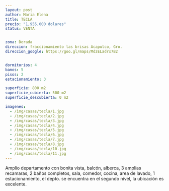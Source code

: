 ```yaml
---
layout: post
author: Maria Elena
title: TECLA
precio: "1,955,000 dolares"
status: VENTA


zona: Dorada
direccion: fraccionamiento las brisas Acapulco, Gro.
direccion_google: https://goo.gl/maps/MdzELadrx7B2


dormitorios: 4
banos: 5
pisos: 2
estacionamiento: 3

superficie: 800 m2
superficie_cubierta: 500 m2
superficie_descubierta: 0 m2

imagenes:
  - /img/casas/tecla/1.jpg
  - /img/casas/tecla/2.jpg
  - /img/casas/tecla/3.jpg
  - /img/casas/tecla/4.jpg
  - /img/casas/tecla/5.jpg
  - /img/casas/tecla/6.jpg
  - /img/casas/tecla/7.jpg
  - /img/casas/tecla/8.jpg
  - /img/casas/tecla/10.jpg
  - /img/casas/tecla/11.jpg
---
```


Amplio departamento con bonita vista, balcón, alberca, 3 amplias recamaras, 2 baños completos, sala, comedor, cocina, area de lavado, 1 estacionamiento, el depto. se encuentra en el segundo nivel, la ubicación es excelente. 
